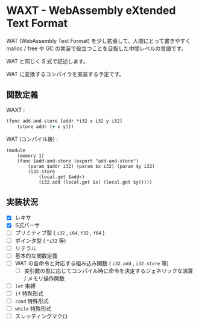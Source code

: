 # WAXT - WebAssembly eXtended Text Format

WAT (WebAssembly Text Format) を少し拡張して、人間にとって書きやすく malloc / free や GC の実装で役立つことを目指した中間レベルの言語です。

WAT と同じく S 式で記述します。

WAT に変換するコンパイラを実装する予定です。

## 関数定義

WAXT :

```clojure
(func add-and-store [addr *i32 x i32 y i32]
    (store addr (+ x y)))
```

WAT (コンパイル後) :

```wasm
(module
    (memory 1)
    (func $add-and-store (export "add-and-store")
        (param $addr i32) (param $x i32) (param $y i32)
        (i32.store
            (local.get $addr)
            (i32.add (local.get $x) (local.get $y)))))
```

## 実装状況

- [x] レキサ
- [x] S式パーサ
- [ ] プリミティブ型 ( `i32` , `i64`, `f32` , `f64` )
- [ ] ポインタ型 ( `*i32` 等)
- [ ] リテラル
- [ ] 基本的な関数定義
- [ ] WAT の各命令と対応する組み込み関数 ( `i32.add` , `i32.store` 等)
  - [ ] 実引数の型に応じてコンパイル時に命令を決定するジェネリックな演算 / メモリ操作関数
- [ ] `let` 束縛
- [ ] `if` 特殊形式
- [ ] `cond` 特殊形式
- [ ] `while` 特殊形式
- [ ] スレッディングマクロ
